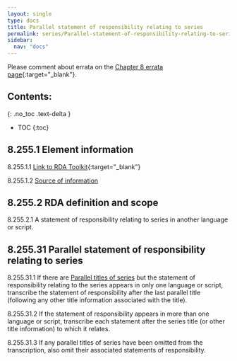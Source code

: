 ```yaml
---
layout: single
type: docs
title: Parallel statement of responsibility relating to series
permalink: series/Parallel-statement-of-responsibility-relating-to-series/
sidebar:
  nav: "docs"
---
```


Please comment about errata on the [Chapter 8 errata page](https://docs.google.com/document/d/1-ZWQGu_ouVQ7UluDNDk86hr2_aBqsUzI6Re9MU3KVqo/edit#heading=h.swjk1h8lodxt){:target="_blank"}.

## Contents:
{: .no_toc .text-delta }

- TOC
{:toc}

## 8.255.1 Element information

<a name="8.255.1.1">8.255.1.1</a> [Link to RDA Toolkit](https://beta.rdatoolkit.org/en-US_ala-cc4dfafb-b41b-339d-85ea-17cebe940dff){:target="_blank"}

<a name="8.255.1.2">8.255.1.2</a> [Source of information](/DCRMR/series/)

## 8.255.2 RDA definition and scope

<a name="8.255.2.1">8.255.2.1</a> A statement of responsibility relating to series in another language or script.

## 8.255.31 Parallel statement of responsibility relating to series

<a name="8.255.31.1">8.255.31.1</a> If there are [Parallel titles of series](/DCRMR/series/Parallel-title-of-series/) but the statement of responsibility relating to the series appears in only one language or script, transcribe the statement of responsibility after the last parallel title (following any other title information associated with the title). 

<a name="8.255.31.2">8.255.31.2</a> If the statement of responsibility appears in more than one language or script, transcribe each statement after the series title (or other title information) to which it relates.

<a name="8.255.31.3">8.255.31.3</a> If any parallel titles of series have been omitted from the transcription, also omit their associated statements of responsibility.

